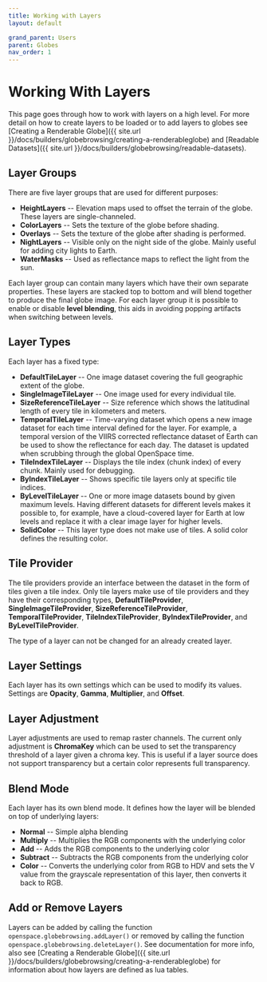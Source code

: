 ```yaml
---
title: Working with Layers
layout: default

grand_parent: Users
parent: Globes
nav_order: 1
---
```


# Working With Layers
This page goes through how to work with layers on a high level.  For more detail on how to create layers to be loaded or to add layers to globes see [Creating a Renderable Globe]({{ site.url }}/docs/builders/globebrowsing/creating-a-renderableglobe) and [Readable Datasets]({{ site.url }}/docs/builders/globebrowsing/readable-datasets).

## Layer Groups
There are five layer groups that are used for different purposes:
- **HeightLayers** -- Elevation maps used to offset the terrain of the globe. These layers are single-channeled.
- **ColorLayers** -- Sets the texture of the globe before shading.
- **Overlays** -- Sets the texture of the globe after shading is performed.
- **NightLayers** -- Visible only on the night side of the globe. Mainly useful for adding city lights to Earth.
- **WaterMasks** -- Used as reflectance maps to reflect the light from the sun.

Each layer group can contain many layers which have their own separate properties.  These layers are stacked top to bottom and will blend together to produce the final globe image.  For each layer group it is possible to enable or disable **level blending**, this aids in avoiding popping artifacts when switching between levels.

## Layer Types
Each layer has a fixed type:
- **DefaultTileLayer** -- One image dataset covering the full geographic extent of the globe.
- **SingleImageTileLayer** -- One image used for every individual tile.
- **SizeReferenceTileLayer** -- Size reference which shows the latitudinal length of every tile in kilometers and meters.
- **TemporalTileLayer** -- Time-varying dataset which opens a new image dataset for each time interval defined for the layer.  For example, a temporal version of the VIIRS corrected reflectance dataset of Earth can be used to show the reflectance for each day. The dataset is updated when scrubbing through the global OpenSpace time.
- **TileIndexTileLayer** -- Displays the tile index (chunk index) of every chunk. Mainly used for debugging.
- **ByIndexTileLayer** -- Shows specific tile layers only at specific tile indices.
- **ByLevelTileLayer** -- One or more image datasets bound by given maximum levels.  Having different datasets for different levels makes it possible to, for example, have a cloud-covered layer for Earth at low levels and replace it with a clear image layer for higher levels.
- **SolidColor** -- This layer type does not make use of tiles.  A solid color defines the resulting color.

## Tile Provider
The tile providers provide an interface between the dataset in the form of tiles given a tile index.  Only tile layers make use of tile providers and they have their corresponding types, **DefaultTileProvider**, **SingleImageTileProvider**, **SizeReferenceTileProvider**, **TemporalTileProvider**, **TileIndexTileProvider**, **ByIndexTileProvider**, and **ByLevelTileProvider**.

The type of a layer can not be changed for an already created layer.

## Layer Settings
Each layer has its own settings which can be used to modify its values.  Settings are **Opacity**, **Gamma**, **Multiplier**, and **Offset**.

## Layer Adjustment
Layer adjustments are used to remap raster channels.  The current only adjustment is **ChromaKey** which can be used to set the transparency threshold of a layer given a chroma key.  This is useful if a layer source does not support transparency but a certain color represents full transparency.

## Blend Mode
Each layer has its own blend mode.  It defines how the layer will be blended on top of underlying layers:
- **Normal** -- Simple alpha blending
- **Multiply** -- Multiplies the RGB components with the underlying color
- **Add** -- Adds the RGB components to the underlying color
- **Subtract** -- Subtracts the RGB components from the underlying color
- **Color** -- Converts the underlying color from RGB to HDV and sets the V value from the grayscale representation of this layer, then converts it back to RGB.

## Add or Remove Layers
Layers can be added by calling the function `openspace.globebrowsing.addLayer()` or removed by calling the function `openspace.globebrowsing.deleteLayer()`.  See documentation for more info, also see [Creating a Renderable Globe]({{ site.url }}/docs/builders/globebrowsing/creating-a-renderableglobe) for information about how layers are defined as lua tables.
